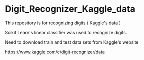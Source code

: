 # Digit_Recognizer_Kaggle_data
This repository is for recognizing digits ( Kaggle's data )

Scikit Learn's linear classifier was used to recognize digits. 


Need to download train and test data sets from Kaggle's website

https://www.kaggle.com/c/digit-recognizer/data


